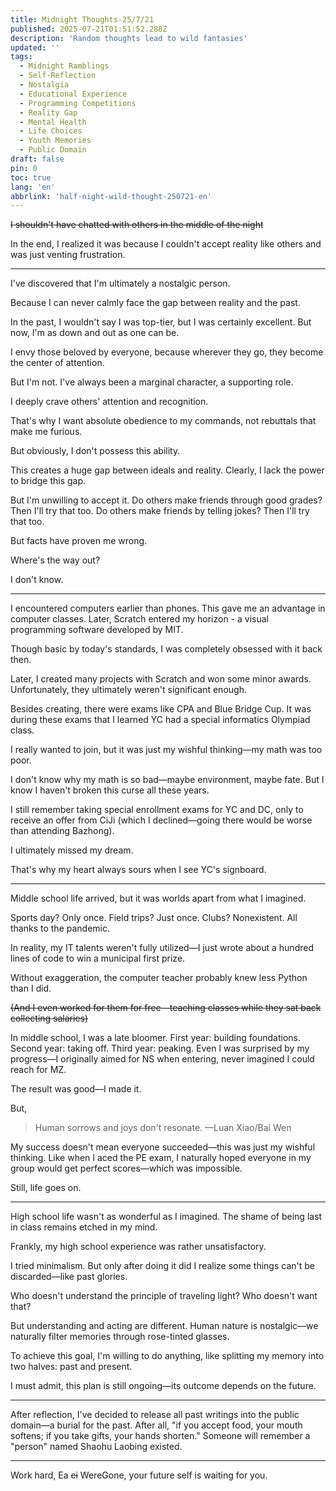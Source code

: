 ```yaml
---
title: Midnight Thoughts-25/7/21
published: 2025-07-21T01:51:52.288Z
description: 'Random thoughts lead to wild fantasies'
updated: ''
tags:
  - Midnight Ramblings
  - Self-Reflection
  - Nostalgia
  - Educational Experience
  - Programming Competitions
  - Reality Gap
  - Mental Health
  - Life Choices
  - Youth Memories
  - Public Domain
draft: false
pin: 0
toc: true
lang: 'en'
abbrlink: 'half-night-wild-thought-250721-en'
---
```

~~I shouldn't have chatted with others in the middle of the night~~

In the end, I realized it was because I couldn't accept reality like others and was just venting frustration.

---
I've discovered that I'm ultimately a nostalgic person.

Because I can never calmly face the gap between reality and the past.

In the past, I wouldn't say I was top-tier, but I was certainly excellent. But now, I'm as down and out as one can be.

I envy those beloved by everyone, because wherever they go, they become the center of attention.

But I'm not. I've always been a marginal character, a supporting role.

I deeply crave others' attention and recognition.

That's why I want absolute obedience to my commands, not rebuttals that make me furious.

But obviously, I don't possess this ability.

This creates a huge gap between ideals and reality. Clearly, I lack the power to bridge this gap.

But I'm unwilling to accept it. Do others make friends through good grades? Then I'll try that too. Do others make friends by telling jokes? Then I'll try that too.

But facts have proven me wrong.

Where's the way out?

I don't know.

---
I encountered computers earlier than phones. This gave me an advantage in computer classes. Later, Scratch entered my horizon - a visual programming software developed by MIT.

Though basic by today's standards, I was completely obsessed with it back then.

Later, I created many projects with Scratch and won some minor awards. Unfortunately, they ultimately weren't significant enough.

Besides creating, there were exams like CPA and Blue Bridge Cup. It was during these exams that I learned YC had a special informatics Olympiad class.

I really wanted to join, but it was just my wishful thinking—my math was too poor.

I don't know why my math is so bad—maybe environment, maybe fate. But I know I haven't broken this curse all these years.

I still remember taking special enrollment exams for YC and DC, only to receive an offer from CiJi (which I declined—going there would be worse than attending Bazhong).

I ultimately missed my dream.

That's why my heart always sours when I see YC's signboard.

---
Middle school life arrived, but it was worlds apart from what I imagined.

Sports day? Only once. Field trips? Just once. Clubs? Nonexistent. All thanks to the pandemic.

In reality, my IT talents weren't fully utilized—I just wrote about a hundred lines of code to win a municipal first prize.

Without exaggeration, the computer teacher probably knew less Python than I did.

~~(And I even worked for them for free—teaching classes while they sat back collecting salaries)~~

In middle school, I was a late bloomer. First year: building foundations. Second year: taking off. Third year: peaking. Even I was surprised by my progress—I originally aimed for NS when entering, never imagined I could reach for MZ.

The result was good—I made it.

But,

> Human sorrows and joys don't resonate. —Luan Xiao/Bai Wen

My success doesn't mean everyone succeeded—this was just my wishful thinking. Like when I aced the PE exam, I naturally hoped everyone in my group would get perfect scores—which was impossible.

Still, life goes on.

---
High school life wasn't as wonderful as I imagined. The shame of being last in class remains etched in my mind.

Frankly, my high school experience was rather unsatisfactory.

I tried minimalism. But only after doing it did I realize some things can't be discarded—like past glories.

Who doesn't understand the principle of traveling light? Who doesn't want that?

But understanding and acting are different. Human nature is nostalgic—we naturally filter memories through rose-tinted glasses.

To achieve this goal, I'm willing to do anything, like splitting my memory into two halves: past and present.

I must admit, this plan is still ongoing—its outcome depends on the future.

---
After reflection, I've decided to release all past writings into the public domain—a burial for the past. After all, "if you accept food, your mouth softens; if you take gifts, your hands shorten." Someone will remember a "person" named Shaohu Laobing existed.

---

Work hard, Ea ~~ci~~ WereGone, your future self is waiting for you.